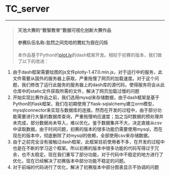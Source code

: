 # TC_server
---
> #### 天池大赛的“数智教育”数据可视化创新大赛作品
> #### 参赛队伍名称:忽然之间克哈的霓虹为我在闪烁
> 本作品基于Python的[plot.ly](https://plot.ly/)的dash框架开发。相较于初赛的版本，我们做了以下的改进：
1. 由于dash框架需要绘图的js文件plotly-1.47.0.min.js，对于运行中的服务，此文件需要从国外的服务器上获取，严重拖慢了网页的加载速度。对于这个问题，我们修改了运行此服务的服务器上的dash库的源代码，使得服务将会从此仓库中的static文件获取所需的文件，解决了网页加载过慢的问题
2. 开始实现比赛作品之前，我们选用mysql来存储数据，由于dash框架是基于Python的flask框架，我们在初期使用了flask-sqlalchemy建立orm模型，mysqlconnector来实现与数据库的连接。然而在开发的过程中，由于部分功能需要进行大量的数据库查询，严重拖慢响应速度；加之当时数据的预处理并未完成，部分数据尚未导入，难以优化。鉴于数据集并不大，决定直接从csv中读取数据。由于时间问题，初赛的版本的很多功能仍需要使用mysql，而在现在的版本中，彻底删除了对mysql的依赖，全部使用csv来存储数据。
3. 由于之前完全没有接触过dash框架，此框架目前使用者不多，在开发的过程中也是在不断的学习这个框架。所以初赛的版本中很多功能的代码写得过于冗余，也不太稳定。现在我们重写了部分功能，对于代码中不稳定的地方进行了优化，现在已经解决了初赛版本中部分功能不稳定的问题。
4. 对于前端的代码进行了优化，解决了初赛版本中部分图表显示不协调的问题